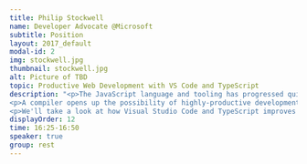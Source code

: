```yaml
---
title: Philip Stockwell
name: Developer Advocate @Microsoft
subtitle: Position
layout: 2017_default
modal-id: 2
img: stockwell.jpg
thumbnail: stockwell.jpg
alt: Picture of TBD
topic: Productive Web Development with VS Code and TypeScript
description: "<p>The JavaScript language and tooling has progressed quickly over the last few years, but one thing still holds true, your end users are unlikely to have the same version as you. If you want to use the latest features and those still progressing through TC39 - such as async functions and decorators you'll have to compile.</p>
<p>A compiler opens up the possibility of highly-productive development tools and practices, like static checking and code refactoring when developing JavaScript applications.</p>
<p>We'll take a look at how Visual Studio Code and TypeScript improves your development whether you're working with existing JavaScript codebases or making the switch to TypeScript.</p>"
displayOrder: 12
time: 16:25-16:50
speaker: true
group: rest
---
```

